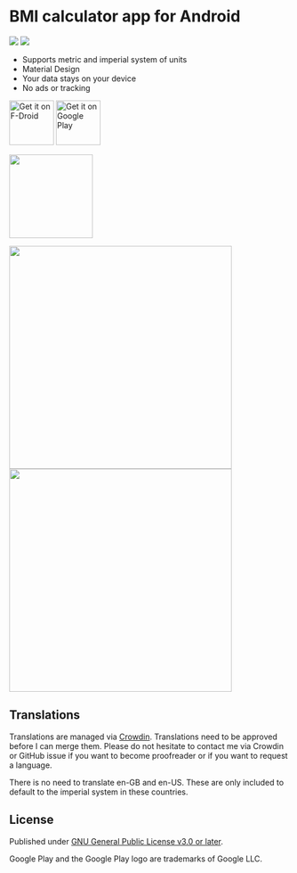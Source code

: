 # BMI calculator app for Android
<a href="https://travis-ci.com/characterdog/bmi-calculator/"><img src="https://api.travis-ci.com/characterdog/bmi-calculator.svg?branch=master"></a> <a title="Crowdin" target="_blank" href="https://crowdin.com/project/characterdog-bmi-calculator"><img src="https://d322cqt584bo4o.cloudfront.net/characterdog-bmi-calculator/localized.svg"></a>

* Supports metric and imperial system of units
* Material Design
* Your data stays on your device
* No ads or tracking

[<img src="https://f-droid.org/badge/get-it-on.png" alt="Get it on F-Droid" height="80">](https://f-droid.org/app/com.github.characterdog.bmicalculator)
[<img src="https://play.google.com/intl/en_us/badges/images/generic/en_badge_web_generic.png" alt="Get it on Google Play" height="80">](https://play.google.com/store/apps/details?id=com.github.characterdog.bmicalculator)

<img src="fastlane/metadata/android/en-US/images/icon.png" width="150px">

<img src="fastlane/metadata/android/en-US/images/phoneScreenshots/1.png" width="400px"> <img src="fastlane/metadata/android/en-US/images/phoneScreenshots/2.png" width="400px">

## Translations

Translations are managed via [Crowdin](https://crowdin.com/project/characterdog-bmi-calculator). Translations need to be approved before I can merge them. Please do not hesitate to contact me via Crowdin or GitHub issue if you want to become proofreader or if you want to request a language.

There is no need to translate en-GB and en-US. These are only included to default to the imperial system in these countries.

## License

Published under [GNU General Public License v3.0 or later](https://spdx.org/licenses/GPL-3.0-or-later.html).


Google Play and the Google Play logo are trademarks of Google LLC.
